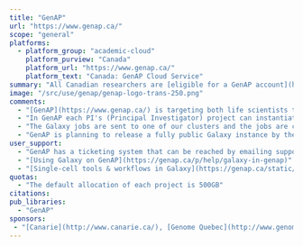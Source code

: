 ```yaml
---
title: "GenAP"
url: "https://www.genap.ca/"
scope: "general"
platforms:
  - platform_group: "academic-cloud"
    platform_purview: "Canada"
    platform_url: "https://www.genap.ca/"
    platform_text: "Canada: GenAP Cloud Service"
summary: "All Canadian researchers are [eligible for a GenAP account](https://ccdb.computecanada.ca/account_application). International researchers that have a Canadian collaborator can also be sponsored and become eligible to a GenAP account as well."
image: "/src/use/genap/genap-logo-trans-250.png"
comments:
  - "[GenAP](https://www.genap.ca/) is targeting both life scientists through web portal applications such as Galaxy, datahub, and a UCSC Genome Browser mirror to facilitate data analysis, sharing and visualization of the results; as well as computational biologists through services such as state-of-the-art analysis pipelines and centralized code distribution."
  - "In GenAP each PI's (Principal Investigator) project can instantiate a private Galaxy which is shared only within  his/her own group. The group admin has the ability to create, start, stop and delete the group's Galaxy."
  - "The Galaxy jobs are sent to one of our clusters and the jobs are computed against the annual allocation of each PI inside [Compute Canada](https://www.computecanada.ca). Presently, Galaxy is running in two of the major clusters in Canada, Mammouth ([Université de Sherbrooke](http://www.usherbrooke.ca) ~40,000 cores) and Guillimin ([Mcgill](https://www.mcgill.ca/) ~21,000 cores). Other universities and HPC centers will join GenAP in the up coming year."
  - "GenAP is planning to release a fully public Galaxy instance by the end of the summer."
user_support:
  - "GenAP has a ticketing system that can be reached by emailing support@genap.ca"
  - "[Using Galaxy on GenAP](https://genap.ca/p/help/galaxy-in-genap)"
  - "[Single-cell tools & workflows in Galaxy](https://genap.ca/static/subsections/help/tutorials/GenAP_Online_Tutorials__Single-cell_Galaxy_workflows_general.pdf)"
quotas:
  - "The default allocation of each project is 500GB"
citations:
pub_libraries:
  - "GenAP"
sponsors:
 - "[Canarie](http://www.canarie.ca/), [Genome Quebec](http://www.genomequebec.com/en/home.html), [Compute Canada](https://www.computecanada.ca), [Canada Foundation for Innovation (CFI)](https://www.innovation.ca/), [Natural Sciences and Engineering Research Council (NSERC)](http://www.nserc-crsng.gc.ca/), [Université de Sherbrooke](http://www.usherbrooke.ca), and [Mcgill University](https://www.mcgill.ca/)"
---
```

